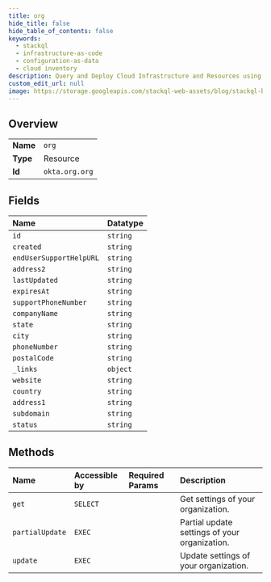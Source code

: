 ```yaml
---
title: org
hide_title: false
hide_table_of_contents: false
keywords:
  - stackql
  - infrastructure-as-code
  - configuration-as-data
  - cloud inventory
description: Query and Deploy Cloud Infrastructure and Resources using SQL
custom_edit_url: null
image: https://storage.googleapis.com/stackql-web-assets/blog/stackql-blog-post-featured-image.png
---
```

  
    

## Overview
<table><tbody>
<tr><td><b>Name</b></td><td><code>org</code></td></tr>
<tr><td><b>Type</b></td><td>Resource</td></tr>
<tr><td><b>Id</b></td><td><code>okta.org.org</code></td></tr>
</tbody></table>

## Fields
| Name | Datatype |
|:-----|:---------|
| `id` | `string` |
| `created` | `string` |
| `endUserSupportHelpURL` | `string` |
| `address2` | `string` |
| `lastUpdated` | `string` |
| `expiresAt` | `string` |
| `supportPhoneNumber` | `string` |
| `companyName` | `string` |
| `state` | `string` |
| `city` | `string` |
| `phoneNumber` | `string` |
| `postalCode` | `string` |
| `_links` | `object` |
| `website` | `string` |
| `country` | `string` |
| `address1` | `string` |
| `subdomain` | `string` |
| `status` | `string` |
## Methods
| Name | Accessible by | Required Params | Description |
|:-----|:--------------|:----------------|:------------|
| `get` | `SELECT` |  | Get settings of your organization. |
| `partialUpdate` | `EXEC` |  | Partial update settings of your organization. |
| `update` | `EXEC` |  | Update settings of your organization. |

